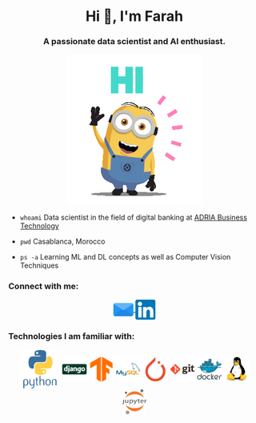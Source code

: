 <!--
**ma-shamshiri/ma-shamshiri** is a ✨ _special_ ✨ repository because its `README.md` (this file) appears on your GitHub profile.

Here are some ideas to get you started:

- 🔭 I’m currently working on ...
- 🌱 I’m currently learning ...
- 👯 I’m looking to collaborate on ...
- 🤔 I’m looking for help with ...
- 💬 Ask me about ...
- 📫 How to reach me: ...
- 😄 Pronouns: ...
- ⚡ Fun fact: ...
-->

<h1 align="center">Hi 👋, I'm Farah</h1>

<h3 align="center">A passionate data scientist and AI enthusiast.</h3>

<p align="center"><img src="hello_there.gif"></p>

<!---<p align="center"> <img src="https://komarev.com/ghpvc/?username=yigitcolakoglu&label=Profile%20views&color=0e75b6&style=flat" alt="yigitcolakoglu" /> </p>--->

- `whoami` Data scientist in the field of digital banking at <a href="https://adria-bt.com/en/"> ADRIA Business Technology </a>

- `pwd` Casablanca, Morocco

- `ps -a` Learning ML and DL concepts as well as Computer Vision Techniques

<h3 align="left">Connect with me:</h3>
<!--
<p align="center">
    <a href="https://www.linkedin.com/in/farah-oubelkas/" target="_blank"">
		<img align="center" src="images/contacts/linkedin.svg" alt="linkedin" height="40" width="40" />
	</a>
</p>
-->
<p align="center">
	<a href="mailto:farah.@gmail.com" target="_blank">
		<img align="center" src="https://github.com/ma-shamshiri/ma-shamshiri/blob/main/images/contacts/email.svg" alt="email" height="40" width="40" />
	</a>
	<a href="https://www.linkedin.com/in/farah-oubelkas/" target="_blank"">
		<img align="center" src="https://github.com/ma-shamshiri/ma-shamshiri/blob/main/images/contacts/linkedin.svg" alt="linkedin" height="40" width="40"/>
	</a>
</p>

<h3 align="left">Technologies I am familiar with:</h3>
<p align="center">
		<img align="center" src="https://raw.githubusercontent.com/devicons/devicon/master/icons/python/python-original-wordmark.svg" height="80" width="80" />
		<img align="center" src="https://raw.githubusercontent.com/devicons/devicon/master/icons/django/django-original.svg" alt="devicon" height="50" width="50" />
		<img align="center" src="https://github.com/devicons/devicon/blob/master/icons/tensorflow/tensorflow-original.svg" alt="devicon" height="50" width="50" />
		<img align="center" src="https://raw.githubusercontent.com/devicons/devicon/master/icons/mysql/mysql-original-wordmark.svg" alt="devicon" height="50" width="50" />
		<img align="center" src="https://github.com/devicons/devicon/blob/master/icons/pytorch/pytorch-original.svg" alt="devicon" height="50" width="50" />
		<img align="center" src="https://raw.githubusercontent.com/devicons/devicon/master/icons/git/git-original-wordmark.svg" alt="devicon" height="50" width="50" />
		<img align="center" src="https://raw.githubusercontent.com/devicons/devicon/master/icons/docker/docker-original-wordmark.svg" height="50" width="50" />
		<img align="center" src="https://raw.githubusercontent.com/devicons/devicon/master/icons/linux/linux-original.svg" alt="devicon" height="50" width="50" />
		<img align="center" src="https://raw.githubusercontent.com/devicons/devicon/master/icons/jupyter/jupyter-original-wordmark.svg" alt="devicon" height="50" width="50" />
</p>

<!--END_SECTION:waka-->
